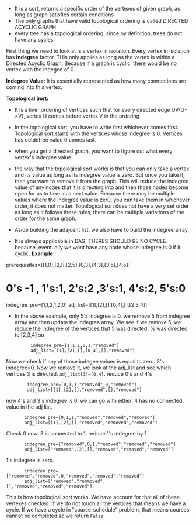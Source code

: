 - It is a sort, returns a specific order of the vertexes of given graph, as long as graph satisfies certain conditions
- The only graphs that have valid topological ordering is called DIRECTED ACYCLIC GRAPH
- every tree has a topological ordering. since by definition, trees do not have any cycles. 

First thing we need to look at is a vertex in isolation. Every vertex in isolation has **Indegree** factor. THis only
applies as long as the vertex is within a Directed Acyclic Graph. Because if a graph is cyclic, there would be 
no vertex with the indegee of 0.

**Indegree Value:** It is essentially represented as how many connections are coming into this vertex. 

**Topological Sort:**
- It is a liner ordering of vertices such that for every directed edge UV(U->V), vertex U comes before vertex V in the ordering
- In the topological sort, you have to write first whichever comes first. Topological sort starts with the vertices 
whose indegree is 0. Vertices has outdefree value 0 comes last. 
- when you get a directed graph, you want to figure out what every vertex's indegree value. 
- the way that the topological sort works is that you can only take a vertex and its value as long as its indegree value is zero.
But once you take it, then you want to remove it from the graph. 
   This will reduce the indegree value of any nodes that it is directing into and then those nodes become open for us
to take as a next value. Because there may be multiple values where the indegree value is zer0, you can take them in whichever
order, it does not matter. Topological sort does not have a very set order as long as it follows these rules, there can be
multiple variations of the order for the same graph. 

- Aside building the adajcent list, we also have to build the indegree array. 
 
- It is always applicable in DAG, THERES SHOULD BE NO CYCLE. because, eventually we wont have any node whose indegree is 0 if it cyclic.
**Example**

prerequisites=[[1,0],[2,1],[2,5],[0,3],[4,3],[3,5],[4,5]]
# 0's -1 , 1's:1, 2's:2 ,3's:1, 4's:2, 5's:0
indegree_pre=[1,1,2,1,2,0]
adj_list=[[1],[2],[],[0,4],[],[2,3,4]]

- In the above example, only 5's indegree is 0. we remove 5 from indegree array and then update the indegree array.
We see if we remove 5, we reduce the indegree of the vertices that 5 was directed. % was directed to [2,3,4] so 
     
            indegree_pre=[1,1,1,0,1,"removed"]
            adj_list=[[1],[2],[],[0,4],[],"removed"]

Now we check if any of those indegee values is equal to zero. 3's indegree=0. Now we remove it, we look at the adj_list 
and see which vertices 3 is directed. `adj_list[3]=[0,4]`. reduce 0's and 4's 

            indegree_pre=[0,1,1,"removed",0,"removed"] 
            adj_list=[[1],[2],[],"removed",[],"removed"]

now 4's and 3's indegree is 0. we can go with either. 4 has no connected value in the adj list. 

           indegree_pre=[0,1,1,"removed","removed","removed"] 
           adj_list=[[1],[2],[],"removed","removed","removed"]

Check 0 now. 3 is connected to 1. reduce 1's indegree by 1
        
           indegree_pre=["removed",0,1,"removed","removed","removed"] 
           adj_list=["removed",[2],[],"removed","removed","removed"]

1's indegree is zero.

           indegree_pre=["removed","removed",0,"removed","removed","removed"] 
           adj_list=["removed","remmoved",[],"removed","removed","removed"]

This is how topological sort works. We have account for that all of these vertexes checked. if we do not touch
all the vertices that means we have a cycle. If we have a cycle in "course_schedule" problem, that means
courses cannot be completed so we return `False`
